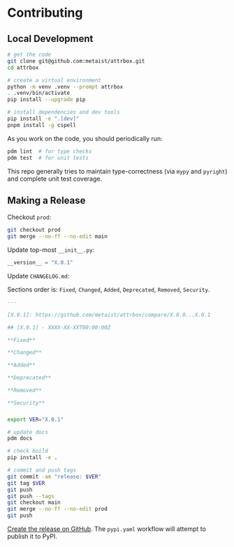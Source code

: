 # Contributing

## Local Development

```bash
# get the code
git clone git@github.com:metaist/attrbox.git
cd attrbox

# create a virtual environment
python -m venv .venv --prompt attrbox
. .venv/bin/activate
pip install --upgrade pip

# install dependencies and dev tools
pip install -e ".[dev]"
pnpm install -g cspell
```

As you work on the code, you should periodically run:

```bash
pdm lint  # for type checks
pdm test  # for unit tests
```

This repo generally tries to maintain type-correctness (via `mypy` and `pyright`) and complete unit test coverage.

## Making a Release

Checkout `prod`:

```bash
git checkout prod
git merge --no-ff --no-edit main
```

Update top-most `__init__.py`:

```python
__version__ = "X.0.1"
```

Update `CHANGELOG.md`:

Sections order is: `Fixed`, `Changed`, `Added`, `Deprecated`, `Removed`, `Security`.

```markdown
---

[X.0.1]: https://github.com/metaist/attrbox/compare/X.0.0...X.0.1

## [X.0.1] - XXXX-XX-XXT00:00:00Z

**Fixed**

**Changed**

**Added**

**Deprecated**

**Removed**

**Security**
```

###

```bash
export VER="X.0.1"

# update docs
pdm docs

# check build
pip install -e .

# commit and push tags
git commit -am "release: $VER"
git tag $VER
git push
git push --tags
git checkout main
git merge --no-ff --no-edit prod
git push
```

[Create the release on GitHub](https://github.com/metaist/attrbox/releases/new). The `pypi.yaml` workflow will attempt to publish it to PyPI.
